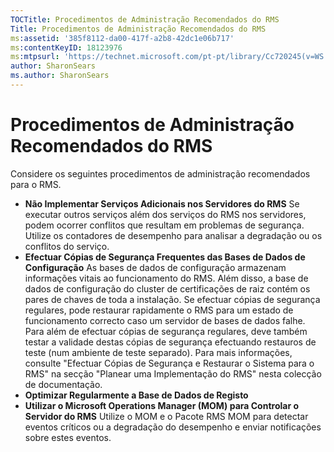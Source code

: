 ```yaml
---
TOCTitle: Procedimentos de Administração Recomendados do RMS
Title: Procedimentos de Administração Recomendados do RMS
ms:assetid: '385f8112-da00-417f-a2b8-42dc1e06b717'
ms:contentKeyID: 18123976
ms:mtpsurl: 'https://technet.microsoft.com/pt-pt/library/Cc720245(v=WS.10)'
author: SharonSears
ms.author: SharonSears
---
```


Procedimentos de Administração Recomendados do RMS
==================================================

Considere os seguintes procedimentos de administração recomendados para o RMS.

-   **Não Implementar Serviços Adicionais nos Servidores do RMS**
    Se executar outros serviços além dos serviços do RMS nos servidores, podem ocorrer conflitos que resultam em problemas de segurança. Utilize os contadores de desempenho para analisar a degradação ou os conflitos do serviço.
-   **Efectuar Cópias de Segurança Frequentes das Bases de Dados de Configuração**
    As bases de dados de configuração armazenam informações vitais ao funcionamento do RMS. Além disso, a base de dados de configuração do cluster de certificações de raiz contém os pares de chaves de toda a instalação. Se efectuar cópias de segurança regulares, pode restaurar rapidamente o RMS para um estado de funcionamento correcto caso um servidor de bases de dados falhe. Para além de efectuar cópias de segurança regulares, deve também testar a validade destas cópias de segurança efectuando restauros de teste (num ambiente de teste separado). Para mais informações, consulte "Efectuar Cópias de Segurança e Restaurar o Sistema para o RMS" na secção "Planear uma Implementação do RMS" nesta colecção de documentação.
-   **Optimizar Regularmente a Base de Dados de Registo**
-   **Utilizar o Microsoft Operations Manager (MOM) para Controlar o Servidor do RMS**
    Utilize o MOM e o Pacote RMS MOM para detectar eventos críticos ou a degradação do desempenho e enviar notificações sobre estes eventos.
